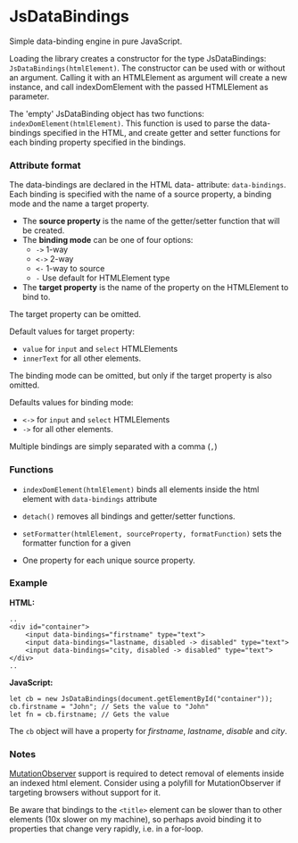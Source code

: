 # JsDataBindings

Simple data-binding engine in pure JavaScript.

Loading the library creates a constructor for the type JsDataBindings: `JsDataBindings(htmlElement)`.
The constructor can be used with or without an argument. 
Calling it with an HTMLElement as argument will create a new instance, and call indexDomElement with the passed HTMLElement as parameter.

The 'empty' JsDataBinding object has two functions:
`indexDomElement(htmlElement)`. This function is used to parse the data-bindings specified in the HTML, 
and create getter and setter functions for each binding property specified in the bindings.

### Attribute format
The data-bindings are declared in the HTML data- attribute: `data-bindings`.
Each binding is specified with the name of a source property, a binding mode and the name a target property.
* The **source property** is the name of the getter/setter function that will be created.
* The **binding mode** can be one of four options: 
  * `->` 1-way
  * `<->` 2-way
  * `<-` 1-way to source
  * `-` Use default for HTMLElement type
* The **target property** is the name of the property on the HTMLElement to bind to.

The target property can be omitted.

Default values for target property:
* `value` for `input` and `select` HTMLElements 
* `innerText` for all other elements.

The binding mode can be omitted, but only if the target property is also omitted. 

Defaults values for binding mode:
* `<->` for `input` and `select` HTMLElements
* `->` for all other elements.


Multiple bindings are simply separated with a comma (`,`)

### Functions
* `indexDomElement(htmlElement)` binds all elements inside the html element with `data-bindings` attribute

* `detach()` removes all bindings and getter/setter functions. 

* `setFormatter(htmlElement, sourceProperty, formatFunction)` sets the formatter function for a given 

* One property for each unique source property. 

### Example
**HTML:**
```
..
<div id="container">
    <input data-bindings="firstname" type="text">
    <input data-bindings="lastname, disabled -> disabled" type="text">
    <input data-bindings="city, disabled -> disabled" type="text">
</div>
..
```


**JavaScript:**
```
let cb = new JsDataBindings(document.getElementById("container"));
cb.firstname = "John"; // Sets the value to "John"
let fn = cb.firstname; // Gets the value
```
The `cb` object will have a property for _firstname_, _lastname_, _disable_ and _city_.

### Notes
[MutationObserver](https://developer.mozilla.org/en-US/docs/Web/API/MutationObserver) support is required to detect removal of elements inside an indexed html element.
Consider using a polyfill for MutationObserver if targeting browsers without support for it.

Be aware that bindings to the `<title>` element can be slower than to other elements (10x slower on my machine), 
so perhaps avoid binding it to properties that change very rapidly, i.e. in a for-loop.